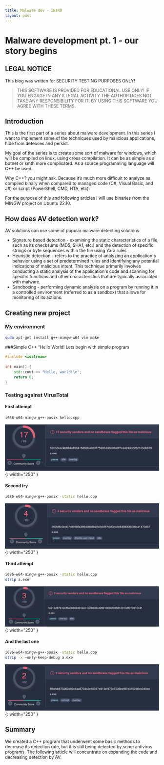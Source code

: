 ```yaml
---
title: Malware dev - INTRO
layout: post
---
```


# Malware development pt. 1 - our story begins
## LEGAL NOTICE
This blog was written for SECURITY TESTING PURPOSES ONLY!

> THIS SOFTWARE IS PROVIDED FOR EDUCATIONAL USE ONLY! IF YOU ENGAGE IN ANY ILLEGAL ACTIVITY THE AUTHOR DOES NOT TAKE ANY RESPONSIBILITY FOR IT. BY USING THIS SOFTWARE YOU AGREE WITH THESE TERMS.

## Introduction
This is the first part of a series about malware development. In this series I want to implement some of the techniques used by malicious applications, hide from defenses and persist.

My goal of the series is to create some sort of malware for windows, which will be compiled on linux, using cross compilation. It can be as simple as a botnet or smth more complicated. As a source programming language will C++ be used.

Why C++? you might ask. Because it’s much more difficult to analyze as compiled binary when compared to managed code (C#, Visual Basic, and J#) or script (PowerShell, CMD, HTA, etc).

For the purpose of this and following articles I will use binaries from the MINGW project on Ubuntu 22.10.
## How does AV detection work?
AV solutions can use some of popular malware detecting solutions

* Signature based detection - examining the static characteristics of a file, such as its checksums (MD5, SHA1, etc.) and the detection of specific strings or byte sequences within the file using Yara rules
* Heuristic detection - refers to the practice of analyzing an application's behavior using a set of predetermined rules and identifying any potential indications of malicious intent. This technique primarily involves conducting a static analysis of the application's code and scanning for specific functions and other characteristics that are typically associated with malware.
* Sandboxing - performing dynamic analysis on a program by running it in a controlled environment (referred to as a sandbox) that allows for monitoring of its actions.

## Creating new project

### My environment 
```bash
sudo apt-get install g++-mingw-w64 vim make
```

###Simple C++ “Hello World!
Lets begin with simple program

```cpp
#include <iostream>

int main() {
    std::cout << "Hello, world!\n";
    return 0;
}
```
### Testing against VirusTotal

#### First attempt

```bash
i686-w64-mingw-g++-posix hello.cpp
```

[![First attempt](/images/maldev/pt1/vt1.png)](https://www.virustotal.com/gui/file/52cb2eac4b884a856415869b4b63ff75991dd3e06a0f7ca424dc2262105db879?nocache=1){: width="250" }
#### Second try

```bash 
i686-w64-mingw-g++-posix -static hello.cpp
```

[![Second try](/images/maldev/pt1/vt2.png)](https://www.virustotal.com/gui/file/262bf6c0cd07c8978fa3b9d38b8b92c5cbf67cbf3ccde8498306498ca1470db7?nocache=1){: width="250" }

#### Third attempt

```bash
i686-w64-mingw-g++-posix -static hello.cpp
strip a.exe 
```
[![Third attempt](/images/maldev/pt1/vt3.png)](https://www.virustotal.com/gui/file/fe914287612cf8e086049242e41c28048c42861900ef7868129133f070310c41?nocache=1){: width="250" }

#### And the last one

```bash
i686-w64-mingw-g++-posix -static hello.cpp
strip -x –only-keep-debug a.exe 
```
[![Last one](/images/maldev/pt1/vt4.png)](https://www.virustotal.com/gui/file/8fbebb873282e92c4aa5703c2e10387e913cf475c7236bef87e375248ce340ee?nocache=1){: width="250" }

## Summary
We created a C++ program that underwent some basic methods to decrease its detection rate, but it is still being detected by some antivirus programs.  The following article will concentrate on expanding the code and decreasing detection by AV.
